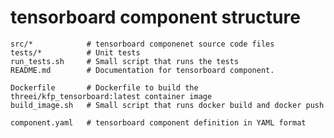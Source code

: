 # tensorboard component structure

    src/*            # tensorboard componenet source code files
    tests/*          # Unit tests
    run_tests.sh     # Small script that runs the tests
    README.md        # Documentation for tensorboard component.

    Dockerfile       # Dockerfile to build the threei/kfp_tensorboard:latest container image
    build_image.sh   # Small script that runs docker build and docker push

    component.yaml   # tensorboard component definition in YAML format